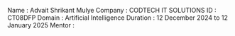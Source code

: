 Name : Advait Shrikant Mulye
Company : CODTECH IT SOLUTIONS
ID : CT08DFP
Domain : Artificial Intelligence
Duration : 12 December 2024 to 12 January 2025
Mentor : 

